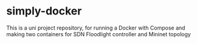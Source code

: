 # simply-docker
This is a uni project repository, for running a Docker with Compose and making two containers for SDN Floodlight controller and Mininet topology
